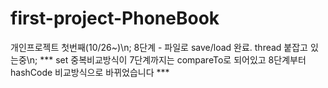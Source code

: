 # first-project-PhoneBook
개인프로젝트 첫번째(10/26~)\n;
8단계 - 파일로 save/load 완료. thread 붙잡고 있는중\n;
*** set 중복비교방식이 7단계까지는 compareTo로 되어있고 8단계부터 hashCode 비교방식으로 바뀌었습니다 ***
